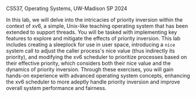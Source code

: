 CS537, Operating Systems, UW-Madison SP 2024

In this lab, we will delve into the intricacies of priority inversion within the context of xv6, a simple, Unix-like teaching operating system that has been extended to support threads. You will be tasked with implementing key features to explore and mitigate the effects of priority inversion. This lab includes creating a sleeplock for use in user space, introducing a `nice` system call to adjust the caller process's nice value (thus indirectly its priority), and modifying the xv6 scheduler to prioritize processes based on their effective priority, which considers both their nice value and the dynamics of priority inversion. Through these exercises, you will gain hands-on experience with advanced operating system concepts, enhancing the xv6 scheduler to more adeptly handle priority inversion and improve overall system performance and fairness.
